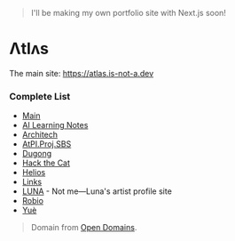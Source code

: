 > I'll be making my own portfolio site with Next.js soon!
# Λtlʌs
The main site: https://atlas.is-not-a.dev

### Complete List
- [Main](https://atlas.is-not-a.dev)
- [AI Learning Notes](https://atlas.is-not-a.dev/ai)
- [Architech](https://atlas.is-not-a.dev/architech)
- [AtPI.Proj.SBS](https://atlas.is-not-a.dev/atpi)
- [Dugong](https://atlas.is-not-a.dev/dugong)
- [Hack the Cat](https://atlas.is-not-a.dev/hackthecat)
- [Helios](https://atlas.is-not-a.dev/helios)
- [Links](https://atlas.is-not-a.dev/links)
- [LUNA](https://atlas.is-not-a.dev/luna) - Not me—Luna's artist profile site
- [Robio](https://atlas.is-not-a.dev/robio)
- [Yuè](https://atlas.is-not-a.dev/yue)

> Domain from [Open Domains](https://github.com/open-domains). 
